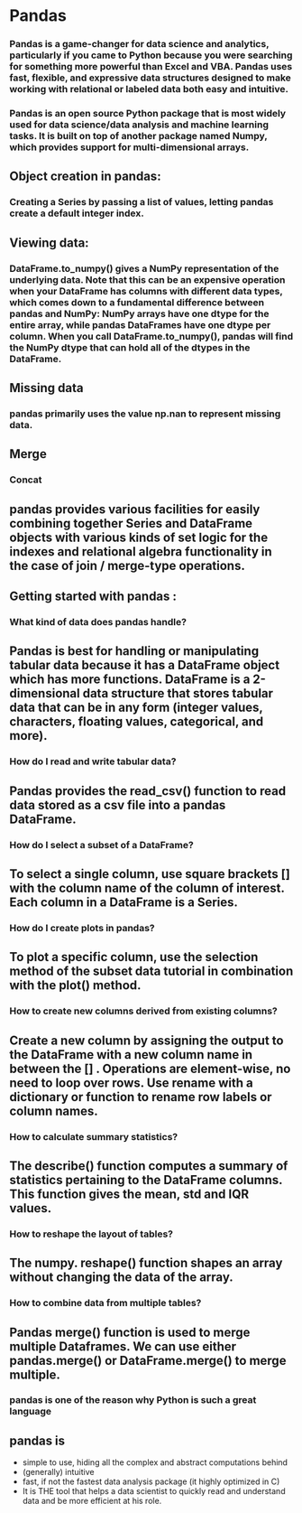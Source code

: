 # Pandas

### Pandas is a game-changer for data science and analytics, particularly if you came to Python because you were searching for something more powerful than Excel and VBA. Pandas uses fast, flexible, and expressive data structures designed to make working with relational or labeled data both easy and intuitive.

### Pandas is an open source Python package that is most widely used for data science/data analysis and machine learning tasks. It is built on top of another package named Numpy, which provides support for multi-dimensional arrays.

## Object creation in pandas:
### Creating a Series by passing a list of values, letting pandas create a default integer index.

## Viewing data:
### DataFrame.to_numpy() gives a NumPy representation of the underlying data. Note that this can be an expensive operation when your DataFrame has columns with different data types, which comes down to a fundamental difference between pandas and NumPy: NumPy arrays have one dtype for the entire array, while pandas DataFrames have one dtype per column. When you call DataFrame.to_numpy(), pandas will find the NumPy dtype that can hold all of the dtypes in the DataFrame.

## Missing data
### pandas primarily uses the value np.nan to represent missing data.

## Merge
### Concat
## pandas provides various facilities for easily combining together Series and DataFrame objects with various kinds of set logic for the indexes and relational algebra functionality in the case of join / merge-type operations.


## Getting started with pandas :

### What kind of data does pandas handle?
## Pandas is best for handling or manipulating tabular data because it has a DataFrame object which has more functions. DataFrame is a 2-dimensional data structure that stores tabular data that can be in any form (integer values, characters, floating values, categorical, and more).

### How do I read and write tabular data?
## Pandas provides the read_csv() function to read data stored as a csv file into a pandas DataFrame.

### How do I select a subset of a DataFrame?
## To select a single column, use square brackets [] with the column name of the column of interest. Each column in a DataFrame is a Series.

### How do I create plots in pandas?
## To plot a specific column, use the selection method of the subset data tutorial in combination with the plot() method.

### How to create new columns derived from existing columns?
## Create a new column by assigning the output to the DataFrame with a new column name in between the [] . Operations are element-wise, no need to loop over rows. Use rename with a dictionary or function to rename row labels or column names.

### How to calculate summary statistics?
## The describe() function computes a summary of statistics pertaining to the DataFrame columns. This function gives the mean, std and IQR values.

### How to reshape the layout of tables?
## The numpy. reshape() function shapes an array without changing the data of the array.

### How to combine data from multiple tables?
## Pandas merge() function is used to merge multiple Dataframes. We can use either pandas.merge() or DataFrame.merge() to merge multiple.

### pandas is one of the reason why Python is such a great language
## pandas is

- simple to use, hiding all the complex and abstract computations behind
- (generally) intuitive
- fast, if not the fastest data analysis package (it highly optimized in C)
- It is THE tool that helps a data scientist to quickly read and understand data and be more efficient at his role.

